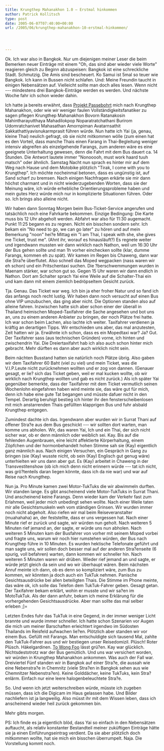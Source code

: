 ```yaml
---
title: Krungthep Mahanakhon 1.0 – Erstmal hinkommen
author: Patrick Kollitsch
type: post
date: 2005-06-07T07:40:00+00:00
url: /2005/06/krungthep-mahanakhon-10-erstmal-hinkommen/




---
```

Ok. Ich war also in Bangkok. Nur um diejenigen meiner Leser die beim Bemerken neuer Einträge mit einem "Oh, das sind aber wieder viele Worte" reagieren gleich zu Beginn abzuspeisen: Bangkok ist eine schreckliche Stadt. Schmutzig. Die Amis sind bescheuert. Ko Samui ist 5mal so teuer wie Bangkok. Ich kann in Bussen nicht schlafen. Und: Meine Freundin taucht in einigen Nebensätzen auf. Vielleicht sollte man doch alles lesen. Wenn nicht --- mindestens drei Bangkok-Einträge werden es werden. Und nächste Woche fahr ich schon wieder dahin.

Ich hatte ja bereits erwähnt, dass <a href="241">Projekt Passebohrt</a> mich nach Krungthep Mahanakhon, oder wie wir weniger faulen Vollständigkeitsfanatiker zu sagen pflegen Krungthep Mahanakhon Bovorn Ratanakosin Mahintharayutthaya Mahadilokpop Noparatratchathani Burirom Udomratchanivet Mahasathan Amornpiman Avatarnsathit Sakkathattiyavisnukarmprasit führen würde. Nun hatte ich Yai (ja, genau, kleine Thai) neulich gefragt, ob sie nicht mitkommen wölle (zum einen hat es den Vorteil, dass manche Thais einen Farang in Thai-Begleitung weniger intensiv abgreifen als einzelgehende Farangs, zum anderen wäre es eine geeignete Unterhaltung gewesen, denn die Fahrt mit dem Bus dauert ca. 14 Stunden. Die Antwort lautete immer "Nonooooh, must work haard tuuh matsch" oder ähnlich. Samstag Nacht nun sprach es hinter mir auf dem Weg nach Hause und dem Motobike plötzlich "Tirak, I come with you to Krungthep". Ich möchte nocheinmal betonen, dass es ungünstig ist, auf Sand scharf zu bremsen. Nach einigen Nachfragen erkärte sie mir dann höchst charmant und in nicht wiederzugebenden Worten, dass sie der Meinung wäre, ich würde erhebliche Orientierungsprobleme haben und mein gutes Herz würde mich nur in komplizierte Situationen führen. Oder so. Ich brings also alleine nicht.

Wir haben dann Sonntag Morgen beim Bus-Ticket-Service angerufen und tatsächlich noch eine Fahrkarte bekommen. Einzige Bedingung: Die Karte muss bis 12 Uhr abgeholt werden. Abfahrt war also für 11:30 augemacht. Punkt 11:25 begann es zu regnen. Nicht ein bisschen sondern sehr. Ich bekam ein "No need to go, we can go later" zu hören und auf mein Bemerkung "noon" hei?e Mittag ein "I am Thai, I speak with she, she gives me Ticket, trust me". (Ahnt ihr, worauf es hinausläuft?) Es regnete weiter und irgendwann mussten wir dann wirklich nach Nathon, weil um 16:30 Uhr der Bus gehen sollte und man 1h vorher einchecken sollte (klar, dumme Farangs, kommen eh zu spät). Wir kamen im Regen bis Chaweng, dann war die Stra?e überflutet. Also schnell das Moped wegpacken (nass waren wir eh schon) und ein Pritschentaxi suchen. Die ?berschwemmungen wurden in Maenam stärker, war schon gut so. Gegen 15 Uhr waren wir dann endlich in Nathon. Dort am Schalter sprach Yai eine Weile auf die Schalter-Thai ein und kam dann mit einem ziemlich bedröpseltem Gesicht zurück. 

Tja. Genau. Das Ticket war weg. Ich bin ja eher froher Natur und so fand ich das anfangs noch recht lustig. Wir haben dann noch versucht auf einen Bus ohne VIP umzubuchen, das ging aber nicht. Die Optionen standen also auf alleine fahren. Inzwischen hatte sich aber schon einer der überall in Thailand heimischen Moped-Taxifahrer die Sache angesehen und bot uns an, uns zu einem anderen Anbieter zu bringen, der noch Plätze frei hatte. Ich war schon beim Lachen, also lachte ich weiter. Taxifahrer verdienen ja kräftig an derartigen Tipps. Wir entschieden uns aber, das mal anzutesten, Zeit hatten wir ja. Erwähnte ich schon, dass es ein Mopedtaxi war? Ja? Gut. Der Taxifahrer sass (aus technischen Gründen) vorne, ich hinten und zwischendrin Yai. Die Dreiertaxifahrt hab ich also auch schon hinter mich gebracht. Mehr dürften es dann aber auch wirklich nicht sein. 

Beim nächten Busstand hatten sie natürlich noch Plätze übrig. Also gaben wir dem Taxifahrer 60 Baht (viel zu viel) und mein Ticket, was die V.I.P.Leute nicht zurücknehmen wollten und er zog von dannen. (Genauer gesagt, er lie? sich das Ticket geben, weil er mal kucken wollte, ob wir wirklich nach Krungthep wollten und gab es nicht zurück.) Als ich später Yai gegenüber bemerkte, dass der Taxifahrer mit dem Ticket vermutlich seinen Wochenlohn eingefahren haben wird meinte sie, das wäre gut für mich, denn ich habe eine gute Tat begangen und müsste dafuer nicht in den Tempel. Derartig beruhigt bestieg ich hinter ihr den fensterscheibenlosen mit mich anstarrenden Thais gefüllten klapprigen Bus und fuhr alsbald Krungthep entgegen. 

Zumindest dachte ich das. Irgendwann aber wurden wir in Surrat Thani auf offener Stra?e aus dem Bus geschickt --- wir sollten dort warten, man komme uns abholen. Wir, das waren Yai, Ich und ein Thai, der sich nicht sicher war, ob er denn männlich oder weiblich sei. Kay. Bis auf die fehlenden Augenbrauen, eine leicht affektierte Körperhaltung, einem Zöpfchen und der hormonbehandelt hohen Stimme sah sie (Kay) eigentlich ganz männlich aus. Nach einigen Versuchen, ein Gespräch in Gang zu bringen (sie (Kay) wusste nicht, ob sein (Kay) Englisch gut genug wäre) unterhielten wir uns dann aber gut. Es (Kay) arbeitet in Chaweng in der Transvestitenshow (ob ich mich denn nicht erinnern würde --- tat ich nicht, was grö?tenteils daran liegen könnte, dass ich da nie war) und war auf Reise nach Krungthep.

Nun ja. Pro Minute kamen zwei Motor-TukTuks die wir abwimmeln durften. Wir standen lange. Es gibt anscheinend viele Motor-TukTuks in Surrat Thani. Und anscheinend keine Farangs. Denn wieder kam der Verkehr fast zum Erlahmen, weil jeder mich unbedingt sehen wollte. Nach einer Weile taten mir alle Gesichtsmuskeln weh vom ständigen Grinsen. Wir wurden immer noch nicht abgeholt. Also riefen wir mal beim Reiseveranstalter (muahahaha) an, der feststellte, dass er uns vergessen hat. Nach einer Minute rief er zurück und sagte, wir würden nun geholt. Nach weiteren 5 Minuten rief jemand an, der sagte, er würde uns nun abholen. Nach weiteren 5 Minuten kam der Busfahrer von vorher mit seinem Moped vorbei und fragte uns, warum wir noch hier rumstehen würden, der Bus nach Krungthep führe in 10 Minuten. Es wurden hektische Telefonate geführt und man sagte uns, wir sollen doch besser mal auf der anderen Stra?enseite (6 spurig, voll befahren) warten, dann kommen wir schneller hin. Nach weiteren 5 Minuten waren wir drüben. Wieder rief jemand an und sagte, er würde jetzt gleich da sein und wo wir überhaupt wären. Beim nächsten Anruf meinte ich dann, ob es denn so kompliziert wäre, zum Bus zu kommen, wir könnten ja doch auch ein TukTuk nehmen. Panische Gesichtsausdrücke bei allen beteiligten Thais. Die Stimme im Phone meinte, das wäre ok, ich solle das Telefon dem TukTuk-Fahrer geben. Gesagt getan. Der Taxifahrer bekam erklärt, wohin er musste und wir sa?en im MotoTukTuk. Als der dann anfuhr, bekam ich meine Erklärung für die vorhergehenden Gesichtsausdrücke. Aber man sollte das mal selber erleben ;]=

Letzten Endes fuhr das TukTuk in eine Gegend, in der immer weniger Licht brannte und wurde immer schneller. Ich hatte schon Szenarien vor Augen die mich um meiner Barschaften erleichtert irgendwo im Südosten Thailands im Reisfeld aufwachen lie?en. Plötzlich aber standen wir vor einem Bus. Gefüllt mit Farangs. Man entschuldigte sich tausend Mal, zahlte den TukTuk-Fahrer aus und wir bestiegen unser Reisedomizil. Plüsch! Roter Plüsch. Häkelgardinen. [To Wong Foo][1] lässt grü?en. Kay war glücklich. Nichtsdestotrotz war der Bus gemütlich. Und uns war versichert worden, wir würden in Krungthep Mahanakhon ankommen. Was auch der Fall war. Dreiviertel Fünf standen wir in Bangkok auf einer Stra?e, die aussah wie eine Nebenstra?e in Chemnitz (viele Stra?en in Bangkok sehen aus wie Chemnitzer Nebenstra?en). Keine Golddächer, keine TukTuks, kein Stra?enlärm. Einfach nur eine leere halogenbeleuchtete Stra?e. 

So. Und wenn ich jetzt weiterschreiben würde, müsste ich zugeben müssen, dass ich die Digicam im Haus gelassen habe. Und Bilder nachliefern ist ja langweilig. Also müsst ihr mit dem Wissen leben, dass ich anscheinend wieder heil zurück gekommen bin.

Mehr gibts morgen.

PS: Ich finde es ja eigentlich blöd, dass Yai so einfach in den Nebensätzen auftaucht, als relativ konstanter Bestandteil meiner zuküftigen Einträge hätte sie ja einen Einführungseintrag verdient. Da sie aber plötzlich doch mitkommen wollte, hat sie mich ein bisschen überrumpelt. Naja. Die Vorstellung kommt noch.

 [1]: http://imdb.com/title/tt0114682/